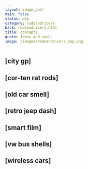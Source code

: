 ```yaml
---
layout: image_post
main: false
status: wip
category: rodsandricers
back: rodsandricers.html
title: concepts.
quote: Ideas and such.
image: /images/rodsandricers_map.png
---
```


<h2>[city gp]</h2>
<h2>[cor-ten rat rods]</h2>
<h2>[old car smell]</h2>
<h2>[retro jeep dash]</h2>
<h2>[smart film]</h2>
<h2>[vw bus shells]</h2>
<h2>[wireless cars]</h2>